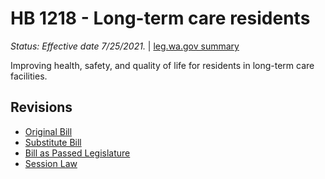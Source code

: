 # HB 1218 - Long-term care residents
*Status: Effective date 7/25/2021.* | [leg.wa.gov summary](https://app.leg.wa.gov/billsummary?BillNumber=1218&Year=2021)

Improving health, safety, and quality of life for residents in long-term care facilities.

## Revisions
* [Original Bill](1/)
* [Substitute Bill](S/)
* [Bill as Passed Legislature](S.PL/)
* [Session Law](S.SL/)